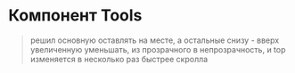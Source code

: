 # Компонент Tools

> решил основную оставлять на месте, а остальные снизу - вверх
> увеличенную уменьшать, из прозрачного в непрозрачность, и  top  изменяется в несколько раз быстрее скролла
